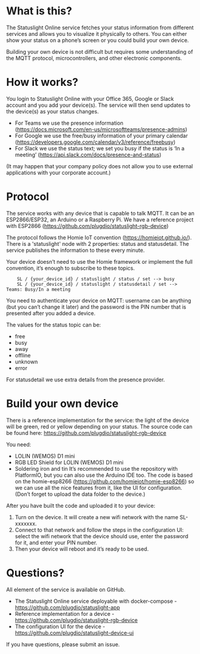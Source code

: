# What is this?
The Statuslight Online service fetches your status information from different services and allows you to visualize it physically to others. You can either show your status on a phone’s screen or you could build your own device.

Building your own device is not difficult but requires some understanding of the MQTT protocol, microcontrollers, and other electronic components.

# How it works?
You login to Statuslight Online with your Office 365, Google or Slack account and you add your device(s). The service will then send updates to the device(s) as your status changes.

- For Teams we use the presence information (https://docs.microsoft.com/en-us/microsoftteams/presence-admins)
- For Google we use the free/busy information of your primary calendar (https://developers.google.com/calendar/v3/reference/freebusy)
- For Slack we use the status text; we set you busy if the status is ‘In a meeting’ (https://api.slack.com/docs/presence-and-status)

(It may happen that your company policy does not allow you to use external applications with your corporate account.)

# Protocol
The service works with any device that is capable to talk MQTT. It can be an ESP2866/ESP32, an Arduino or a Raspberry Pi. We have a reference project with ESP2866 (https://github.com/plugdio/statuslight-rgb-device)

The protocol follows the Homie IoT convention (https://homieiot.github.io/). There is a 'statuslight' node with 2 properties: status and statusdetail. The service publishes the information to these every minute.

Your device doesn’t need to use the Homie framework or implement the full convention, it’s enough to subscribe to these topics.

        SL / {your_device_id} / statuslight / status / set --> busy
        SL / {your_device_id} / statuslight / statusdetail / set --> Teams: Busy/In a meeting
      
You need to authenticate your device on MQTT: username can be anything (but you can’t change it later) and the password is the PIN number that is presented after you added a device.

The values for the status topic can be:

- free
- busy
- away
- offline
- unknown
- error

For statusdetail we use extra details from the presence provider.

# Build your own device
There is a reference implementation for the service: the light of the device will be green, red or yellow depending on your status. The source code can be found here: https://github.com/plugdio/statuslight-rgb-device

You need:

- LOLIN (WEMOS) D1 mini
- RGB LED Shield for LOLIN (WEMOS) D1 mini
- Soldering iron and tin
It’s recommended to use the repository with PlatformIO, but you can also use the Arduino IDE too. The code is based on the homie-esp8266 (https://github.com/homieiot/homie-esp8266) so we can use all the nice features from it, like the UI for configuration. (Don’t forget to upload the data folder to the device.)

After you have built the code and uploaded it to your device:

1. Turn on the device. It will create a new wifi network with the name SL-xxxxxxx.
2. Connect to that network and follow the steps in the configuration UI: select the wifi network that the device should use, enter the password for it, and enter your PIN number.
3. Then your device will reboot and it’s ready to be used.

# Questions?
All element of the service is available on GitHub.

- The Statuslight Online service deployable with docker-compose - https://github.com/plugdio/statuslight-app
- Reference implementation for a device - https://github.com/plugdio/statuslight-rgb-device
- The configuration UI for the device - https://github.com/plugdio/statuslight-device-ui

If you have questions, please submit an issue.
